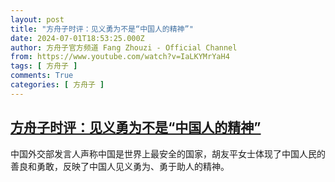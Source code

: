 ```yaml
---
layout: post
title: "方舟子时评：见义勇为不是“中国人的精神”"
date: 2024-07-01T18:53:25.000Z
author: 方舟子官方频道 Fang Zhouzi - Official Channel
from: https://www.youtube.com/watch?v=IaLKYMrYaH4
tags: [ 方舟子 ]
comments: True
categories: [ 方舟子 ]
---
```

<!--1719860005000-->
[方舟子时评：见义勇为不是“中国人的精神”](https://www.youtube.com/watch?v=IaLKYMrYaH4)
------

<div>
中国外交部发言人声称中国是世界上最安全的国家，胡友平女士体现了中国人民的善良和勇敢，反映了中国人见义勇为、勇于助人的精神。
</div>
